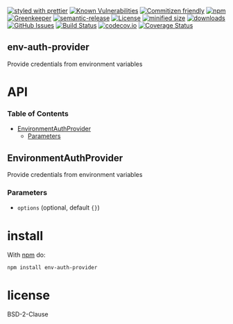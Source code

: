 [![styled with prettier](https://img.shields.io/badge/styled_with-prettier-ff69b4.svg)](https://github.com/prettier/prettier)
[![Known Vulnerabilities](https://snyk.io/test/github/arlac77/env-auth-provider/badge.svg)](https://snyk.io/test/github/arlac77/env-auth-provider)
[![Commitizen friendly](https://img.shields.io/badge/commitizen-friendly-brightgreen.svg)](http://commitizen.github.io/cz-cli/)
[![npm](https://img.shields.io/npm/v/env-auth-provider.svg)](https://www.npmjs.com/package/env-auth-provider)
[![Greenkeeper](https://badges.greenkeeper.io/arlac77/env-auth-provider.svg)](https://greenkeeper.io/)
[![semantic-release](https://img.shields.io/badge/%20%20%F0%9F%93%A6%F0%9F%9A%80-semantic--release-e10079.svg)](https://github.com/arlac77/env-auth-provider)
[![License](https://img.shields.io/badge/License-BSD%203--Clause-blue.svg)](https://opensource.org/licenses/BSD-3-Clause)
[![minified size](https://badgen.net/bundlephobia/min/env-auth-provider)](https://bundlephobia.com/result?p=env-auth-provider)
[![downloads](http://img.shields.io/npm/dm/env-auth-provider.svg?style=flat-square)](https://npmjs.org/package/env-auth-provider)
[![GitHub Issues](https://img.shields.io/github/issues/arlac77/env-auth-provider.svg?style=flat-square)](https://github.com/arlac77/env-auth-provider/issues)
[![Build Status](https://secure.travis-ci.org/arlac77/env-auth-provider.png)](http://travis-ci.org/arlac77/env-auth-provider)
[![codecov.io](http://codecov.io/github/arlac77/env-auth-provider/coverage.svg?branch=master)](http://codecov.io/github/arlac77/env-auth-provider?branch=master)
[![Coverage Status](https://coveralls.io/repos/arlac77/env-auth-provider/badge.svg)](https://coveralls.io/r/arlac77/env-auth-provider)

## env-auth-provider

Provide credentials from environment variables

# API

<!-- Generated by documentation.js. Update this documentation by updating the source code. -->

### Table of Contents

-   [EnvironmentAuthProvider](#environmentauthprovider)
    -   [Parameters](#parameters)

## EnvironmentAuthProvider

Provide credentials from environment variables

### Parameters

-   `options`   (optional, default `{}`)

# install

With [npm](http://npmjs.org) do:

```shell
npm install env-auth-provider
```

# license

BSD-2-Clause
